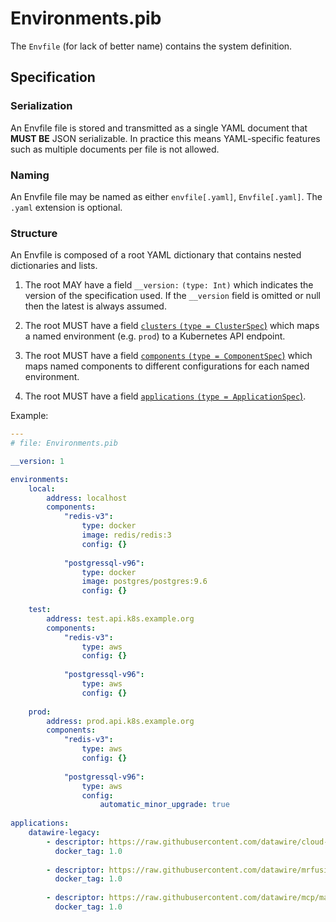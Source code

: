 # Environments.pib

The `Envfile` (for lack of better name) contains the system definition.

## Specification

### Serialization

An Envfile file is stored and transmitted as a single YAML document that **MUST BE** JSON serializable. In practice this means YAML-specific features such as multiple documents per file is not allowed.

### Naming

An Envfile file may be named as either `envfile[.yaml]`, `Envfile[.yaml]`. The `.yaml` extension is optional.

### Structure

An Envfile is composed of a root YAML dictionary that contains nested dictionaries and lists.

1. The root MAY have a field `__version:` `(type: Int)` which indicates the version of the specification used. If the `__version` field is omitted or null then the latest is always assumed.

2. The root MUST have a field [`clusters` `(type = ClusterSpec`)](#ClusterSpec) which maps a named environment (e.g. `prod`) to a Kubernetes API endpoint.

3. The root MUST have a field [`components` `(type = ComponentSpec`)](#ComponentSpec) which maps named components to different configurations for each named environment.

4. The root MUST have a field [`applications` `(type = ApplicationSpec`)](#ApplicationSpec).

Example:

```yaml
---
# file: Environments.pib

__version: 1

environments:
    local:
        address: localhost
        components:
            "redis-v3":
                type: docker
                image: redis/redis:3
                config: {}
                
            "postgressql-v96":
                type: docker
                image: postgres/postgres:9.6
                config: {}
                
    test:
        address: test.api.k8s.example.org
        components:
            "redis-v3":
                type: aws
                config: {}
            
            "postgressql-v96":
                type: aws
                config: {}
                
    prod:
        address: prod.api.k8s.example.org
        components:
            "redis-v3":
                type: aws
                config: {}
            
            "postgressql-v96":
                type: aws
                config:
                    automatic_minor_upgrade: true
        
applications:
    datawire-legacy:
        - descriptor: https://raw.githubusercontent.com/datawire/cloud-identity/master/Pibstack.yaml
          docker_tag: 1.0
            
        - descriptor: https://raw.githubusercontent.com/datawire/mrfusion/master/Pibstack.yaml                  
          docker_tag: 1.0
            
        - descriptor: https://raw.githubusercontent.com/datawire/mcp/master/Pibstack.yaml       
          docker_tag: 1.0

```
